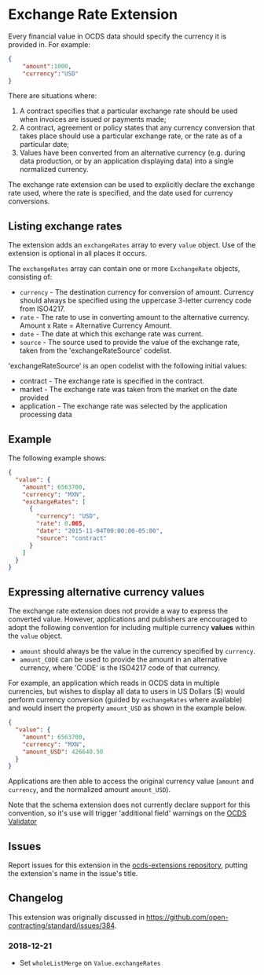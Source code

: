 # Exchange Rate Extension

Every financial value in OCDS data should specify the currency it is provided in. For example:

```json
{
    "amount":1000,
    "currency":"USD"
}
```

There are situations where:

1. A contract specifies that a particular exchange rate should be used when invoices are issued or payments made;
1. A contract, agreement or policy states that any currency conversion that takes place should use a particular exchange rate, or the rate as of a particular date;
1. Values have been converted from an alternative currency (e.g. during data production, or by an application displaying data) into a single normalized currency.

The exchange rate extension can be used to explicitly declare the exchange rate used, where the rate is specified, and the date used for currency conversions.

## Listing exchange rates

The extension adds an `exchangeRates` array to every `value` object. Use of the extension is optional in all places it occurs.

The `exchangeRates` array can contain one or more `ExchangeRate` objects, consisting of:

* `currency` - The destination currency for conversion of amount. Currency should always be specified using the uppercase 3-letter currency code from ISO4217.
* `rate` - The rate to use in converting amount to the alternative currency. Amount x Rate = Alternative Currency Amount.
* `date` - The date at which this exchange rate was current.
* `source` - The source used to provide the value of the exchange rate, taken from the 'exchangeRateSource' codelist.

'exchangeRateSource' is an open codelist with the following initial values:

* contract - The exchange rate is specified in the contract.
* market - The exchange rate was taken from the market on the date provided
* application - The exchange rate was selected by the application processing data

## Example

The following example shows:

```json
{
  "value": {
    "amount": 6563700,
    "currency": "MXN",
    "exchangeRates": [
      {
        "currency": "USD",
        "rate": 0.065,
        "date": "2015-11-04T00:00:00-05:00",
        "source": "contract"
      }
    ]
  }
}
```

## Expressing alternative currency values

The exchange rate extension does not provide a way to express the converted value. However, applications and publishers are encouraged to adopt the following convention for including multiple currency **values** within the `value` object.

* `amount` should always be the value in the currency specified by `currency`.
* `amount_CODE` can be used to provide the amount in an alternative currency, where 'CODE' is the ISO4217 code of that currency.

For example, an application which reads in OCDS data in multiple currencies, but wishes to display all data to users in US Dollars ($) would perform currency conversion (guided by `exchangeRates` where available) and would insert the property `amount_USD` as shown in the example below.

```json
{
  "value": {
    "amount": 6563700,
    "currency": "MXN",
    "amount_USD": 426640.50
  }
}
```

Applications are then able to access the original currency value (`amount` and `currency`, and the normalized amount `amount_USD`).

Note that the schema extension does not currently declare support for this convention, so it's use will trigger 'additional field' warnings on the [OCDS Validator](http://standard.open-contracting.org/validator/)

## Issues

Report issues for this extension in the [ocds-extensions repository](https://github.com/open-contracting/ocds-extensions/issues), putting the extension's name in the issue's title.

## Changelog

This extension was originally discussed in <https://github.com/open-contracting/standard/issues/384>.

### 2018-12-21

* Set `wholeListMerge` on `Value.exchangeRates`
